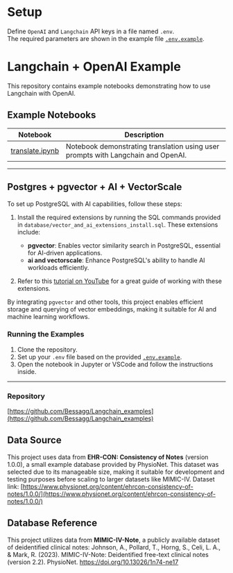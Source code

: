 # Setup

Define `OpenAI` and `Langchain` API keys in a file named `.env`.  
The required parameters are shown in the example file [`.env.example`](./.env.example).

# Langchain + OpenAI Example

This repository contains example notebooks demonstrating how to use Langchain with OpenAI.

## Example Notebooks

| Notebook | Description |
|---|---|
| [translate.ipynb](https://github.com/Bessagg/Langchain_examples/blob/master/translate.ipynb) | Notebook demonstrating translation using user prompts with Langchain and OpenAI. |

---

## Postgres + pgvector + AI + VectorScale

To set up PostgreSQL with AI capabilities, follow these steps:

1. Install the required extensions by running the SQL commands provided in `database/vector_and_ai_extensions_install.sql`. These extensions include:
   - **pgvector**: Enables vector similarity search in PostgreSQL, essential for AI-driven applications.
   - **ai and vectorscale**: Enhance PostgreSQL's ability to handle AI workloads efficiently.

2. Refer to this [tutorial on YouTube](https://www.youtube.com/watch?v=Ua6LDIOVN1s&list=PLsceB9ac9MHR7IL2kSiHN8NUCmXoEEAf8) for a great guide of working with these extensions.

By integrating `pgvector` and other tools, this project enables efficient storage and querying of vector embeddings, making it suitable for AI and machine learning workflows.

### Running the Examples

1. Clone the repository.
2. Set up your `.env` file based on the provided [`.env.example`](./.env.example).
3. Open the notebook in Jupyter or VSCode and follow the instructions inside.

---

### Repository

[https://github.com/Bessagg/Langchain_examples](https://github.com/Bessagg/Langchain_examples)

## Data Source
This project uses data from **EHR-CON: Consistency of Notes** (version 1.0.0), a small example database provided by PhysioNet. This dataset was selected due to its manageable size, making it suitable for development and testing purposes before scaling to larger datasets like MIMIC-IV.
Dataset link: [https://www.physionet.org/content/ehrcon-consistency-of-notes/1.0.0/](https://www.physionet.org/content/ehrcon-consistency-of-notes/1.0.0/)


## Database Reference
This project utilizes data from **MIMIC-IV-Note**, a publicly available dataset of deidentified clinical notes:
Johnson, A., Pollard, T., Horng, S., Celi, L. A., & Mark, R. (2023). MIMIC-IV-Note: Deidentified free-text clinical notes (version 2.2). PhysioNet. https://doi.org/10.13026/1n74-ne17

